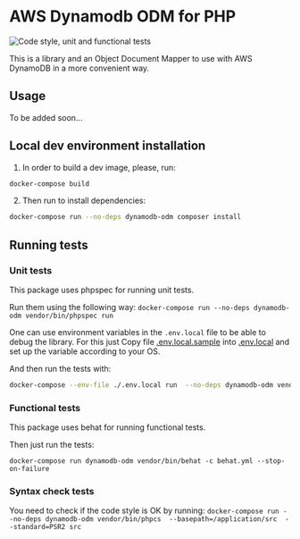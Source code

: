 # AWS Dynamodb ODM for PHP

![Code style, unit and functional tests](https://github.com/AutoProtect-Group/php-dynamodb-odm/actions/workflows/ci.yml/badge.svg)

This is a library and an Object Document Mapper to use with AWS DynamoDB in a more convenient way.

## Usage

To be added soon...

## Local dev environment installation

1. In order to build a dev image, please, run: 
```bash
docker-compose build
```
2. Then run to install dependencies: 
```bash
docker-compose run --no-deps dynamodb-odm composer install
```

## Running tests

### Unit tests

This package uses phpspec for running unit tests.

Run them using the following way:
`docker-compose run --no-deps dynamodb-odm vendor/bin/phpspec run`

One can use environment variables in the `.env.local` file to be able to debug the library. For this just Copy file [.env.local.sample](.env.local.sample) into [.env.local](.env.local) and set up the variable according to your OS.

And then run the tests with:

```bash
docker-compose --env-file ./.env.local run  --no-deps dynamodb-odm vendor/bin/phpspec run
```

### Functional tests

This package uses behat for running functional tests.
 
Then just run the tests:
 
`docker-compose run dynamodb-odm vendor/bin/behat -c behat.yml --stop-on-failure`

### Syntax check tests

You need to check if the code style is OK by running:
`docker-compose run --no-deps dynamodb-odm vendor/bin/phpcs  --basepath=/application/src  --standard=PSR2 src`
